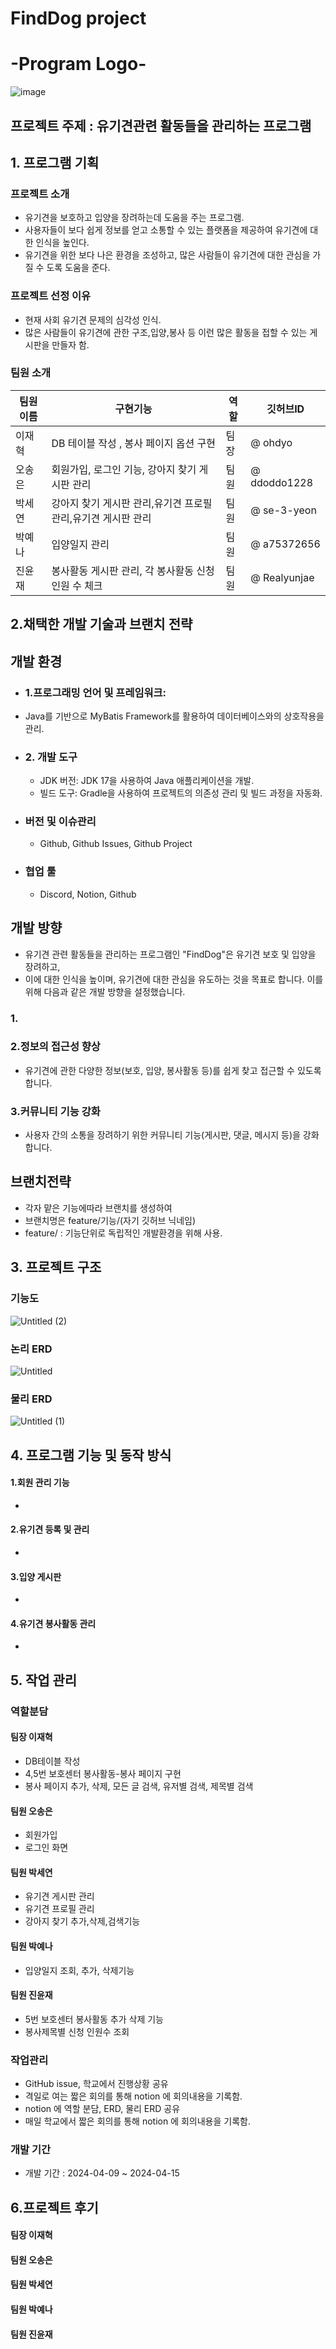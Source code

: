 # FindDog project

 # -Program Logo-
  ![image](https://github.com/DBTeamP/DBProject/assets/129252557/0631f090-892e-4e4d-856a-2279dc5a8b9f)


## 프로젝트 주제 : 유기견관련 활동들을 관리하는 프로그램

## 1. 프로그램 기획

 ### 프로젝트 소개
  - 유기견을 보호하고 입양을 장려하는데 도움을 주는 프로그램.  
  - 사용자들이 보다 쉽게 정보를 얻고 소통할 수 있는 플랫폼을 제공하여 유기견에 대한 인식을 높인다.  
  - 유기견을 위한 보다 나은 환경을 조성하고, 많은 사람들이 유기견에 대한 관심을 가질 수 도록 도움을 준다.
 ### 프로젝트 선정 이유
 -  현재 사회 유기견 문제의 심각성 인식.
 -  많은 사람들이 유기견에 관한 구조,입양,봉사 등 이런 많은 활동을 접할 수 있는 게시판을 만들자 함.

 ### 팀원 소개
 
  |팀원이름|구현기능|역할|깃허브ID|
  |----|-----|-----|-----|
  |이재혁| DB 테이블 작성 , 봉사 페이지 옵션 구현  |팀장|@ ohdyo |
  |오송은| 회원가입, 로그인 기능, 강아지 찾기 게시판 관리 |팀원|@ ddoddo1228|
  |박세연| 강아지 찾기 게시판 관리,유기견 프로필 관리,유기견 게시판 관리 |팀원|@ se-3-yeon |
  |박예나| 입양일지 관리 |팀원|@ a75372656|
  |진윤재| 봉사활동 게시판 관리,  각 봉사활동 신청 인원 수 체크|팀원|@ Realyunjae|

## 2.채택한 개발 기술과 브랜치 전략

  ##   개발 환경
- ### 1.프로그래밍 언어 및 프레임워크:
-  Java를 기반으로 MyBatis Framework를 활용하여 데이터베이스와의 상호작용을 관리.
- ### 2. 개발 도구
  - JDK 버전: JDK 17을 사용하여 Java 애플리케이션을 개발.
  - 빌드 도구: Gradle을 사용하여 프로젝트의 의존성 관리 및 빌드 과정을 자동화.

- ### 버전 및 이슈관리
  -  Github, Github Issues, Github Project
- ### 협업 툴
  - Discord, Notion, Github 
 
 

##   개발 방향
- 유기견 관련 활동들을 관리하는 프로그램인 "FindDog"은 유기견 보호 및 입양을 장려하고,
-  이에 대한 인식을 높이며, 유기견에 대한 관심을 유도하는 것을 목표로 합니다. 이를 위해 다음과 같은 개발 방향을 설정했습니다.
### 1.
### 2.정보의 접근성 향상
-  유기견에 관한 다양한 정보(보호, 입양, 봉사활동 등)를 쉽게 찾고 접근할 수 있도록 합니다.
### 3.커뮤니티 기능 강화
- 사용자 간의 소통을 장려하기 위한 커뮤니티 기능(게시판, 댓글, 메시지 등)을 강화합니다. 






## 브랜치전략
- 각자 맡은 기능에따라 브랜치를 생성하여
- 브랜치명은 feature/기능/(자기 깃허브 닉네임)
- feature/ : 기능단위로 독립적인 개발환경을 위해 사용.



## 3. 프로젝트 구조
 ### 기능도 
  ![Untitled (2)](https://github.com/DBTeamP/DBProject/assets/129252557/4f4c716b-8de8-4285-8123-83e28b218a67)
 ### 논리 ERD
  ![Untitled](https://github.com/DBTeamP/DBProject/assets/129252557/e212de3f-3da1-4a47-909b-db8e3b45eaea)
 ### 물리 ERD
   ![Untitled (1)](https://github.com/DBTeamP/DBProject/assets/129252557/3c5fc3a0-03eb-4967-b486-35d4f1ea839a)
   
## 4. 프로그램 기능 및 동작 방식
#### 1.회원 관리 기능
-
#### 2.유기견 등록 및 관리
-
#### 3.입양 게시판
-
#### 4.유기견 봉사활동 관리
-


## 5. 작업 관리
### 역할분담

#### 팀장 이재혁
- DB테이블 작성
- 4,5번 보호센터 봉사활동-봉사 페이지 구현
- 봉사 페이지 추가, 삭제, 모든 글 검색, 유저별 검색, 제목별 검색
#### 팀원 오송은
- 회원가입
- 로그인 화면

#### 팀원 박세연
- 유기견 게시판 관리
- 유기견 프로필 관리
- 강아지 찾기 추가,삭제,검색기능
#### 팀원 박예나
- 입양일지 조회, 추가, 삭제기능 
#### 팀원 진윤재
- 5번 보호센터 봉사활동  추가 삭제 기능
- 봉사제목별 신청 인원수 조회

###  작업관리

- GitHub issue, 학교에서 진행상황 공유
- 격일로 여는 짧은 회의를 통해 notion 에 회의내용을 기록함.
- notion 에 역할 분담, ERD, 물리 ERD 공유
- 매일 학교에서 짧은 회의를 통해 notion 에 회의내용을 기록함.
  
### 개발 기간
-  개발 기간 : 2024-04-09 ~ 2024-04-15
  
## 6.프로젝트 후기

#### 팀장 이재혁

#### 팀원 오송은

#### 팀원 박세연

#### 팀원 박예나

#### 팀원 진윤재



